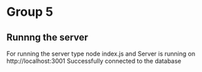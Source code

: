 # Group 5

## Runnng the server
For running the server type node index.js and Server is running on  http://localhost:3001   Successfully connected to the database 
